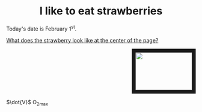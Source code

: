<!DOCTYPE html>
<html>
<body>

<h1 align="center"> I like to eat strawberries </h1>


<p> Today's date is February 1<sup>st</sup>.</p>

</body>
</html>

<a href="subfolder1/ooh.md">What does the strawberry look like at the center of the page?</a>


<p align="right">
<img src=https://th.bing.com/th/id/OIP.3QDWuvwi6bKF3kNNNVWb3gHaEo?w=302&h=189&c=7&r=0&o=5&pid=1.7"=80" width="150" height="100" border="10"/>
</p>

<p> $\dot{V}$ O<sub>2max</sub> </p>
